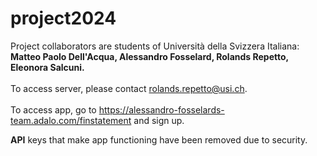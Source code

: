 # project2024

Project collaborators are students of Università della Svizzera Italiana: <b>Matteo Paolo Dell'Acqua, Alessandro Fosselard, Rolands Repetto, Eleonora Salcuni.</b>
<br><br>
To access server, please contact rolands.repetto@usi.ch. <br> <br>
To access app, go to https://alessandro-fosselards-team.adalo.com/finstatement and sign up.

<b>API</b> keys that make app functioning have been removed due to security.
